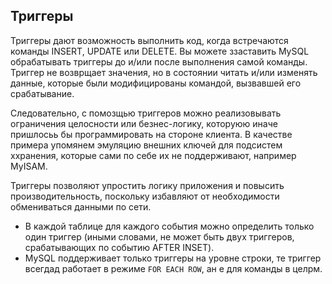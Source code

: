 ## Триггеры

Триггеры дают возможность выполнить код, когда встречаются команды INSERT, UPDATE или DELETE.
Вы можете ззаставить MySQL обрабатывать триггеры до и/или после выполнения самой команды.
Триггер не возврщает значения, но в состоянии читать и/или изменять данные, 
которые были модифицированы командой, вызвавшей его срабатывание.

Следовательно, с помозщью триггеров можно реализовывать ограничения целосности или безнес-логику, 
которуюю иначе пришлосьь бы программировать на стороне клиента.  В качестве примера упомянем эмуляцию внешних ключей для
подсистем ххранения, которые сами по себе их не поддерживают, например MyISAM.

Триггеры позволяют упростить логику приложения и повысить производительность, поскольку избавляют от необходимости обмениваться
данными по сети.


- В каждой таблице для каждого события можно определить только один триггер (иными словами, не может быть двух триггеров, 
срабатывающих по событию AFTER INSET).
- MySQL поддерживает только триггеры на уровне строки, те триггер всегдад работает в режиме `FOR EACH ROW`, ан е для команды в целрм.
